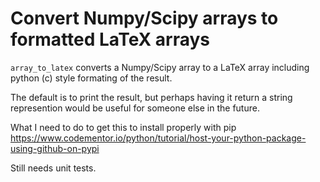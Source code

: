 # Convert Numpy/Scipy arrays to formatted LaTeX arrays

`array_to_latex` converts a Numpy/Scipy array to a LaTeX array including
python (c) style formating of the result.

The default is to print the result, but perhaps having it return a
string represention would be useful for someone else in the future.

What I need to do to get this to install properly with pip
https://www.codementor.io/python/tutorial/host-your-python-package-using-github-on-pypi

Still needs unit tests. 
